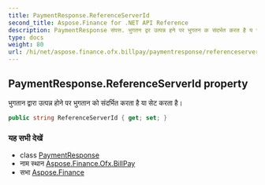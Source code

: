 ```yaml
---
title: PaymentResponse.ReferenceServerId
second_title: Aspose.Finance for .NET API Reference
description: PaymentResponse संपत्त. भुगतन द्वर उत्पन्न हने पर भुगतन क संदर्भत करत है य सेट करत है
type: docs
weight: 80
url: /hi/net/aspose.finance.ofx.billpay/paymentresponse/referenceserverid/
---
```

## PaymentResponse.ReferenceServerId property

भुगतान द्वारा उत्पन्न होने पर भुगतान को संदर्भित करता है या सेट करता है।

```csharp
public string ReferenceServerId { get; set; }
```

### यह सभी देखें

* class [PaymentResponse](../)
* नाम स्थान [Aspose.Finance.Ofx.BillPay](../../paymentresponse/)
* सभा [Aspose.Finance](../../../)


